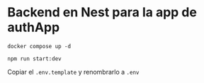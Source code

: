 

# Backend en Nest para la app de authApp
```
docker compose up -d
```
```
npm run start:dev
```

Copiar el ```.env.template``` y renombrarlo a ```.env```
